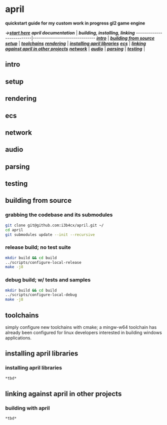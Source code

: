 # april #

**quickstart guide for my custom work in progress gl2 game engine**

***->[start here]()***
***april documentation*** | ***building, installing, linking***
--------------------------|-------------------------------
***[intro](#intro)***           | ***[building from source]()***
***[setup]()***           | ***[toolchains]()***
***[rendering]()***       | ***[installing april libraries]()***
***[ecs]()***             | ***[linking against april in other projects]()***
***[network]()***         |
***[audio]()***           |
***[parsing]()***         |
***[testing]()***         |


## intro ##

## setup ##

## rendering ##

## ecs ##

## network ##

## audio ##

## parsing ##

## testing ##

## building from source ##
### grabbing the codebase and its submodules ###
```bash
git clone git@github.com:i3b4cx/april.git ~/
cd april
git submodules update --init --recursive
```
### release build; no test suite ###
```bash
mkdir build && cd build
../scripts/configure-local-release
make -j8
```
### debug build; w/ tests and samples ###
```bash
mkdir build && cd build
../scripts/configure-local-debug
make -j8
```

## toolchains ##
simply configure new toolchains with cmake; a mingw-w64 toolchain has already been configured for linux developers interested in building windows applications.

## installing april libraries ##
### installing april libraries ###
```bash
*tbd*
```

## linking against april in other projects ##
### building with april ###
```bash
*tbd*
```
